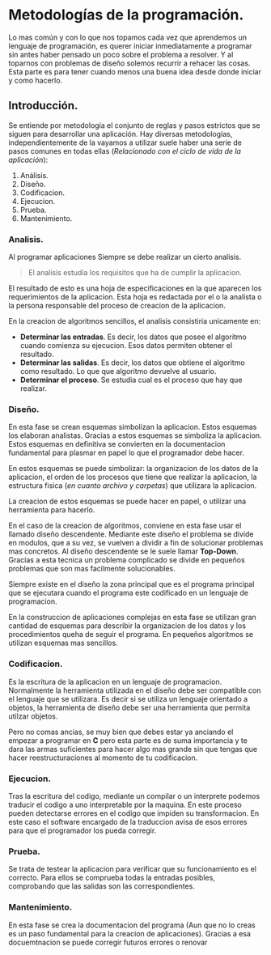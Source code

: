 # Metodologías de la programación.
Lo mas común y con lo que nos topamos cada vez que aprendemos un lenguaje de programación, es querer iniciar inmediatamente a programar sin antes haber pensado un poco sobre el problema a resolver. Y al toparnos con problemas de diseño solemos recurrir a rehacer las cosas. Esta parte es para tener cuando menos una buena idea desde donde iniciar y como hacerlo.
## Introducción.
Se entiende por metodología el conjunto de reglas y pasos estrictos que se siguen para desarrollar una aplicación. Hay diversas metodologías, independientemente de la vayamos a utilizar suele haber una serie de pasos comunes en todas ellas (*Relacionado con el ciclo de vida de la aplicación*):
1. Análisis.
2. Diseño.
3. Codificacion.
4. Ejecucion.
5. Prueba.
6. Mantenimiento.

### Analisis.
Al programar aplicaciones Siempre se debe realizar un cierto analisis.
> El analisis estudia los requisitos que ha de cumplir la aplicacion.

El resultado de esto es una hoja de especificaciones en la que aparecen los requerimientos de la aplicacion. Esta hoja es redactada por el o la analista o la persona responsable del proceso de creacion de la aplicacion.

En la creacion de algoritmos sencillos, el analisis consistiria unicamente en:
- **Determinar las entradas**. Es decir, los datos que posee el algoritmo cuando comienza su ejecucion. Esos datos permiten obtener el resultado.
- **Determinar las salidas**. Es decir, los datos que obtiene el algoritmo como resultado. Lo que que algoritmo devuelve al usuario.
- **Determinar el proceso**. Se estudia cual es el proceso que hay que realizar.

### Diseño.
En esta fase se crean esquemas simbolizan la aplicacion. Estos esquemas los elaboran analistas. Gracias a estos esquemas se simboliza la aplicacion. Estos esquemas en definitiva se convierten en la documentacion fundamental para plasmar en papel lo que el programador debe hacer.

En estos esquemas se puede simbolizar: la organizacion de los datos de la aplicacion, el orden de los procesos que tiene que realizar la aplicacion, la estructura fisica (*en cuanto archivo y carpetas*) que utilizara la aplicacion.

La creacion de estos esquemas se puede hacer en papel, o utilizar una herramienta para hacerlo.

En el caso de la creacion de algoritmos, conviene en esta fase usar el llamado diseño descendente. Mediante este diseño el problema se divide en modulos, que a su vez, se vuelven a dividir a fin de solucionar problemas mas concretos. Al diseño descendente se le suele llamar **Top-Down**. Gracias a esta tecnica un problema complicado se divide en pequeños problemas que son mas facilmente solucionables.

Siempre existe en el diseño la zona principal que es el programa  principal que se ejecutara cuando el programa este codificado en un lenguaje de programacion.

En la construccion de aplicaciones complejas en esta fase se utilizan gran cantidad de esquemas para describir la organizacion de los datos y los procedimientos queha de seguir el programa. En pequeños algoritmos se utilizan esquemas mas sencillos.

### Codificacion.
Es la escritura de la aplicacion en un lenguaje de programacion. Normalmente la herramienta utilizada en el diseño debe ser compatible con el lenguaje que se utilizara. Es decir si se utiliza un lenguaje orientado a objetos, la herramienta de diseño debe ser una herramienta que permita utilzar objetos.

Pero no comas ancias, se muy bien que debes estar ya anciando el empezar a programar en **C** pero esta parte es de suma importancia y te dara las armas suficientes para hacer algo mas grande sin que tengas que hacer reestructuraciones al momento de tu codificacion.

### Ejecucion.
Tras la escritura del codigo, mediante un compilar o un interprete podemos traducir el codigo a uno interpretable por la maquina. En este proceso pueden detectarse errores en el codigo que impiden su transformacion. En este caso el software encargado de la traduccion avisa de esos errores para que el programador los pueda corregir.

### Prueba.
Se trata de testear la aplicacion para verificar que su funcionamiento es el correcto. Para ellos se comprueba todas la entradas posibles, comprobando que las salidas son las correspondientes.

### Mantenimiento.
En esta fase se crea la documentacion del programa (Aun que no lo creas es un paso fundamental para la creacion de aplicaciones). Gracias a esa docuemtnacion se puede corregir futuros errores o renovar